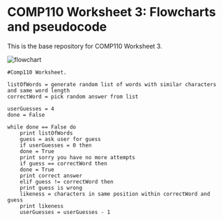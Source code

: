 # COMP110 Worksheet 3: Flowcharts and pseudocode

This is the base repository for COMP110 Worksheet 3.

![flowchart](https://github.com/GamesDevDave/comp110-worksheet-3/blob/master/Worksheet3-Comp110%20Flowchart.png)

```
#Comp110 Worksheet.

listOfWords = generate random list of words with similar characters and same word length
correctWord = pick random answer from list

userGuesses = 4
done = False

while done == False do
    print listOfWords
    guess = ask user for guess
    if userGuesses = 0 then
	done = True
	print sorry you have no more attempts
    if guess == correctWord then
	done = True
	print correct answer
    elif guess != correctWord then
	print guess is wrong
	likeness = characters in same position within correctWord and guess
	print likeness
	userGuesses = userGuesses - 1
```


